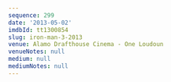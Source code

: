 ```yaml
---
sequence: 299
date: '2013-05-02'
imdbId: tt1300854
slug: iron-man-3-2013
venue: Alamo Drafthouse Cinema - One Loudoun
venueNotes: null
medium: null
mediumNotes: null
---
```



